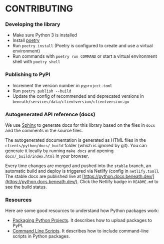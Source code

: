 # CONTRIBUTING

### Developing the library

- Make sure Python 3 is installed
- Install [poetry](https://python-poetry.org/docs/)
- Run `poetry install` (Poetry is configured to create and use a virtual environment)
- Run commands with `poetry run COMMAND` or start a virtual environment shell with `poetry shell`

### Publishing to PyPI

- Increment the version number in `pyproject.toml`
- Run `poetry publish --build`
- Update the config of recommended and deprecated versions in `beneath/services/data/clientversion/clientversion.go`

### Autogenerated API reference (docs)

We use [Sphinx](https://www.sphinx-doc.org/en/master/) to generate docs for this library based on the files in `docs` and the comments in the source files.

The autogenerated documentation is generated as HTML files in the `clients/python/docs/_build` folder (which is ignored by git). You can generate it locally by running `make docs` and opening `docs/_build/index.html` in your browser.

Every time changes are merged and pushed into the `stable` branch, an automatic build and deploy is triggered via Netlify (config in `netlify.toml`). The stable docs are published live at [https://python.docs.beneath.dev/](https://python.docs.beneath.dev/). Click the Netlify badge in `README.md` to see the build status.

### Resources

Here are some good resources to understand how Python packages work:

- [Packaging Python Projects](https://packaging.python.org/tutorials/packaging-projects/). It describes how to upload packages to PyPI.
- [Command Line Scripts](https://python-packaging.readthedocs.io/en/latest/command-line-scripts.html). It describes how to include command-line scripts in Python packages.
